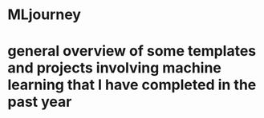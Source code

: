 # MLjourney
# general overview of some templates and projects involving machine learning that I have completed in the past year
